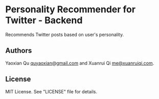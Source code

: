 # Personality Recommender for Twitter - Backend
Recommends Twitter posts based on user's personality.

## Authors
Yaoxian Qu <quyaoxian@gmail.com> and Xuanrui Qi <me@xuanruiqi.com>.

## License
MIT License. See "LICENSE" file for details.
